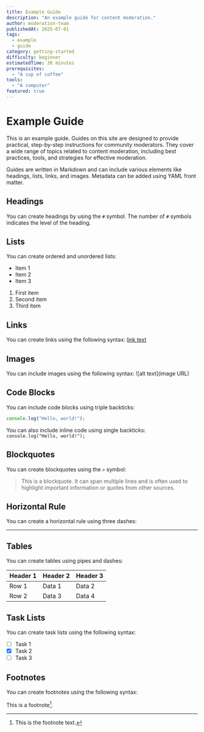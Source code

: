 ```yaml
---
title: Example Guide
description: "An example guide for content moderation."
author: moderation-team
publishedAt: 2025-07-01
tags:
  - example
  - guide
category: getting-started
difficulty: beginner
estimatedTime: 30 minutes
prerequisites:
  - "A cup of coffee"
tools:
  - "A computer"
featured: true
---
```


# Example Guide

This is an example guide. Guides on this site are designed to provide practical, step-by-step instructions for community moderators. They cover a wide range of topics related to content moderation, including best practices, tools, and strategies for effective moderation.

Guides are written in Markdown and can include various elements like headings, lists, links, and images. Metadata can be added using YAML front matter.

## Headings

You can create headings by using the `#` symbol. The number of `#` symbols indicates the level of the heading.

## Lists

You can create ordered and unordered lists:

- Item 1
- Item 2
- Item 3

1. First item
2. Second item
3. Third item

## Links

You can create links using the following syntax: [link text](URL)

## Images

You can include images using the following syntax: ![alt text](image URL)

## Code Blocks


You can include code blocks using triple backticks:

```javascript
console.log("Hello, world!");
```

You can also include inline code using single backticks: `console.log("Hello, world!");`

## Blockquotes

You can create blockquotes using the `>` symbol:

> This is a blockquote. It can span multiple lines and is often used to highlight important information or quotes from other sources.

## Horizontal Rule

You can create a horizontal rule using three dashes:

---

## Tables

You can create tables using pipes and dashes:

| Header 1 | Header 2 | Header 3 |
|----------|----------|----------|
| Row 1    | Data 1   | Data 2   |
| Row 2    | Data 3   | Data 4   |

## Task Lists

You can create task lists using the following syntax:

- [ ] Task 1
- [x] Task 2
- [ ] Task 3

## Footnotes

You can create footnotes using the following syntax:

This is a footnote[^1].

[^1]: This is the footnote text.

